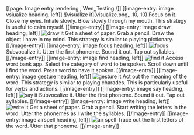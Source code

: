 [[page: Image entry rendering,, Wen,,Testing /]]
[[image-entry: image vsiualize heading, left]]
![visualize it](visualize.png,, 10, 10)
Focus on it.
Close my eyes.
Inhale slowly.
Blow slowly through my mouth.
This strategy is useful to calm myself.
[[/image-entry]]
[[image-entry: image draw heading, left]]
![draw it](draw.png)
Get a sheet of paper.
Grab a pencil.
Draw the object I have in my mind.
This strategy is similar to playing pictionary.
[[/image-entry]]
[[image-entry: image focus heading, left]]
![focus](focus.png)
Subvocalize it.
Utter the first phoneme.
Sound it out.
Tap out syllables.
[[/image-entry]]
[[image-entry: image find heading, left]]
![find it](find.png)
Access word bank app.
Select the category of word to be spoken.
Scroll down until I find the word.
Press word to have it spoken.
[[/image-entry]]
[[image-entry: image gesture heading, left]]
![gesture it](gesture.png)
Act out the meaning of the word.
This strategy is similar to playing charades.
This is particularly useful for verbs and actions.
[[/image-entry]]
[[image-entry: image say heading, left]]
![say it](say.png)
Subvocalize it.
Utter the first phoneme.
Sound it out.
Tap out syllables.
[[/image-entry]]
[[image-entry: image write heading, left]]
![write it](write.png)
Get a sheet of paper.
Grab a pencil.
Start writing the letters in the word.
Utter the phonemes as I write the syllables.
[[/image-entry]]
[[image-entry: image airspell heading, left]]
![air spell](airspell.png)
Trace out the first letters of the word.
Utter that phoneme.
[[/image-entry]]
